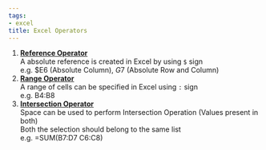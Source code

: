 ```yaml
---
tags:
- excel
title: Excel Operators
---
```


1. **<u>Reference Operator</u>**  
   A absolute reference is created in Excel by using `$` sign  
   e.g. $E6 (Absolute Column), $G$7 (Absolute Row and Column)
2. **<u>Range Operator</u>**  
   A range of cells can be specified in Excel using `:` sign  
   e.g. B4:B8
3. **<u>Intersection Operator</u>**  
   Space can be used to perform Intersection Operation (Values present in both)  
   Both the selection should belong to the same list  
   e.g. =SUM(B7:D7 C6:C8)